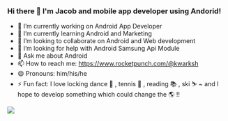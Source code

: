 ### Hi there 👋 I'm Jacob and mobile app developer using Andorid!
- 🔭 I’m currently working on Android App Developer
- 🌱 I’m currently learning Android and Marketing
- 👯 I’m looking to collaborate on Android and Web development
- 🤔 I’m looking for help with Android Samsung Api Module
- 💬 Ask me about Android
- 📫 How to reach me: https://www.rocketpunch.com/@kwarksh
- 😄 Pronouns: him/his/he
- ⚡ Fun fact: I love locking dance 🕺 , tennis 🎾 , reading 📚 , ski ⛷ ~ and I hope to develop something which could change the 🌎 !!

<a href="[연결할 링크]" target="_blank"><img src="https://img.shields.io/badge/Android-#3DDC84?style=flat-square&logo=android&logoColor=white"/></a>
<!--
**kwarksh/kwarksh** is a ✨ _special_ ✨ repository because its `README.md` (this file) appears on your GitHub profile.

Here are some ideas to get you started:

- 🔭 I’m currently working on Android App Developer
- 🌱 I’m currently learning Android and Marketing
- 👯 I’m looking to collaborate on Android and Web development
- 🤔 I’m looking for help with Android Samsung Api Module
- 💬 Ask me about Android
- 📫 How to reach me: https://www.rocketpunch.com/@kwarksh
- 😄 Pronouns: him/his/he
- ⚡ Fun fact: I love locking dance 🕺 , tennis 🎾 , reading 📚 , ski ⛷ ~ and I hope to develop something which could change the 🌎 !!

-->
